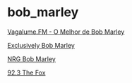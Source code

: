 # bob_marley

[Vagalume.FM - O Melhor de Bob Marley](https://stream.vagalume.fm/hls/1524167056721891/aac.m3u8)

[Exclusively Bob Marley](https://streaming.exclusive.radio/er/bobmarley/icecast.audio)

[NRG Bob Marley](https://live.nrgplay.com/stream/bobmarley)

[92.3 The Fox](https://playerservices.streamtheworld.com/api/livestream-redirect/KOFXFMAAC.aac?dist=onlineradiobox)

